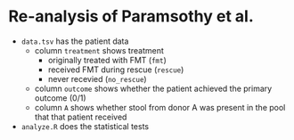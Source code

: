 # Re-analysis of Paramsothy et al.

- `data.tsv` has the patient data
    - column `treatment` shows treatment
        - originally treated with FMT (`fmt`)
        - received FMT during rescue (`rescue`)
        - never recevied (`no_rescue`)
    - column `outcome` shows whether the patient achieved the primary outcome (0/1)
    - column `A` shows whether stool from donor A was present in the pool that that patient received
- `analyze.R` does the statistical tests
